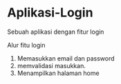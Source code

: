 # Aplikasi-Login
Sebuah aplikasi dengan fitur login

Alur fitu login
1. Memasukkan email dan password
2. memvalidasi masukkan.
3. Menampilkan halaman home
